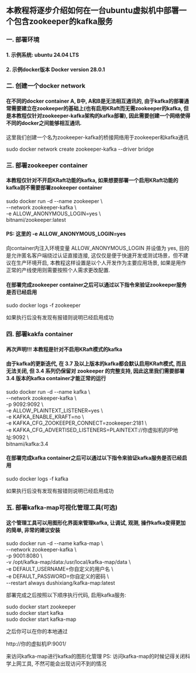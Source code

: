 ## 本教程将逐步介绍如何在一台ubuntu虚拟机中部署一个包含zookeeper的kafka服务

### 一. 部署环境
#### 1. 示例系统: ubuntu 24.04 LTS
#### 2. 示例docker版本 Docker version 28.0.1

### 二. 创建一个docker network
#### 在不同的docker container A, B中, A和B是无法相互通讯的, 由于kafka的部署通常需要建立在zookeeper的基础上(也有启用KRaft而无需zookeeper的kafka, 但是本教程仅针对zookeeper-kafka架构的kafka部署), 因此需要创建一个网络使得不同的docker之间能够相互通讯.

这里我们创建一个名为zookeeper-kafka的桥接网络用于zookeeper和kafka通讯

sudo docker network create zookeeper-kafka --driver bridge 

### 三. 部署zookeeper container
#### 本教程仅针对不开启KRaft功能的kafka, 如果想要部署一个启用KRaft功能的kafka则不需要部署zookeeper container

sudo docker run -d --name zookeeper &#92; \
--network zookeeper-kafka &#92; \
-e ALLOW_ANONYMOUS_LOGIN=yes &#92; \
bitnami/zookeeper:latest

#### PS: 这里的 -e ALLOW_ANONYMOUS_LOGIN=yes 
向container内注入环境变量 ALLOW_ANONYMOUS_LOGIN 并设值为 yes, 目的是允许匿名客户端绕过认证直接连接, 这仅仅是便于快速开发或测试场景，但不建议在生产环境开启, 本教程这样设置是以个人开发作为主要应用场景, 如果是用作正常的产线使用则需要按照个人需求更改配置.

#### 在部署完成zookeeper container之后可以通过以下指令来验证zookeeper服务是否已经启用

sudo docker logs -f zookeeper

如果执行后没有发现有报错则说明已经启用成功

### 四. 部署kakfa container
#### 再次声明!!! 本教程是针对不启用KRaft模式的kafka
#### 由于kafka的更新迭代, 在 3.7 及以上版本的kafka都会默认启用KRaft模式, 而且无法关闭, 但 3.4 系列仍保留对 zookeeper 的完整支持, 因此这里我们需要部署 3.4 版本的kafka container才能正常的运行

sudo docker run -d --name kafka &#92; \
--network zookeeper-kafka &#92; \
-p 9092:9092 &#92; \
-e ALLOW_PLAINTEXT_LISTENER=yes &#92; \
-e KAFKA_ENABLE_KRAFT=no &#92; \
-e KAFKA_CFG_ZOOKEEPER_CONNECT=zookeeper:2181 &#92; \
-e KAFKA_CFG_ADVERTISED_LISTENERS=PLAINTEXT://你虚拟机的IP地址:9092 &#92; \
bitnami/kafka:3.4

#### 在部署完成kafka container之后可以通过以下指令来验证kafka服务是否已经启用

sudo docker logs -f kafka

如果执行后没有发现有报错则说明已经启用成功

### 五. 部署kafka-map可视化管理工具(可选)
#### 这个管理工具可以用图形化界面来管理kafka, 让调试, 观测, 操作kafka变得更加的简单, 非常的建议安装

sudo docker run -d --name kafka-map &#92; \
--network zookeeper-kafka &#92; \
-p 9001:8080 &#92; \
-v /opt/kafka-map/data:/usr/local/kafka-map/data &#92; \
-e DEFAULT_USERNAME=你自定义的用户名 &#92; \
-e DEFAULT_PASSWORD=你自定义的密码 &#92; \
--restart always dushixiang/kafka-map:latest


部署完成之后按照以下顺序执行代码, 启用kafka服务:

sudo docker start zookeeper \
sudo docker start kafka \
sudo docker start kafka-map 

之后你可以在你的本地通过

http://你的虚拟机IP:9001/ 

来访问kafka-map进行kafka的图形化管理
PS: 访问kafka-map的时候记得关闭科学上网工具, 不然可能会出现访问不到的情况
